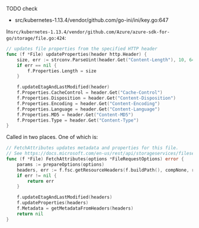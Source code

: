 TODO check
* src/kubernetes-1.13.4/vendor/github.com/go-ini/ini/key.go:647


In`src/kubernetes-1.13.4/vendor/github.com/Azure/azure-sdk-for-go/storage/file.go:424`:
```go
// updates file properties from the specified HTTP header
func (f *File) updateProperties(header http.Header) {
	size, err := strconv.ParseUint(header.Get("Content-Length"), 10, 64)
	if err == nil {
		f.Properties.Length = size
	}

	f.updateEtagAndLastModified(header)
	f.Properties.CacheControl = header.Get("Cache-Control")
	f.Properties.Disposition = header.Get("Content-Disposition")
	f.Properties.Encoding = header.Get("Content-Encoding")
	f.Properties.Language = header.Get("Content-Language")
	f.Properties.MD5 = header.Get("Content-MD5")
	f.Properties.Type = header.Get("Content-Type")
}
```

Called in two places. One of which is:
```go
// FetchAttributes updates metadata and properties for this file.
// See https://docs.microsoft.com/en-us/rest/api/storageservices/fileservices/get-file-properties
func (f *File) FetchAttributes(options *FileRequestOptions) error {
	params := prepareOptions(options)
	headers, err := f.fsc.getResourceHeaders(f.buildPath(), compNone, resourceFile, params, http.MethodHead)
	if err != nil {
		return err
	}

	f.updateEtagAndLastModified(headers)
	f.updateProperties(headers)
	f.Metadata = getMetadataFromHeaders(headers)
	return nil
}
```
